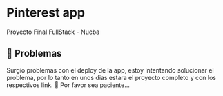 # Pinterest app
Proyecto Final FullStack - Nucba

## 🚧 Problemas
Surgio problemas con el deploy de la app, estoy intentando solucionar el problema, por lo tanto en unos dias estara el proyecto completo y con los respectivos link.
🙏 Por favor sea paciente...
